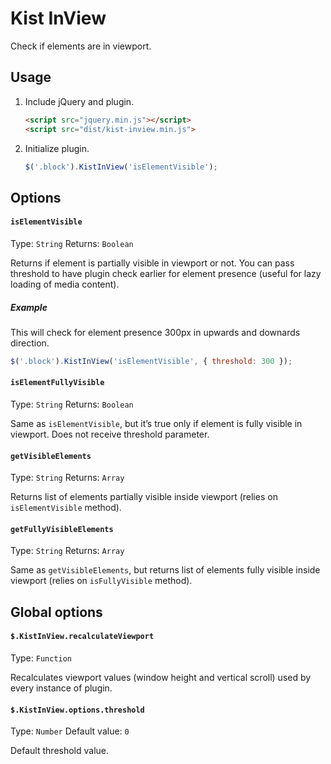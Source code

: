 # Kist InView

Check if elements are in viewport.

## Usage

1. Include jQuery and plugin.  

    ```html
    <script src="jquery.min.js"></script>
    <script src="dist/kist-inview.min.js">
    ```

2. Initialize plugin.

    ```javascript
    $('.block').KistInView('isElementVisible');
    ```

## Options

#### `isElementVisible`

Type: `String`
Returns: `Boolean`

Returns if element is partially visible in viewport or not.
You can pass threshold to have plugin check earlier for element presence
(useful for lazy loading of media content).

##### Example

This will check for element presence 300px in upwards and downards direction.

```javascript
$('.block').KistInView('isElementVisible', { threshold: 300 });
```

#### `isElementFullyVisible`

Type: `String`
Returns: `Boolean`

Same as `isElementVisible`, but it’s true only if element is fully visible in
viewport. Does not receive threshold parameter.

#### `getVisibleElements`

Type: `String`
Returns: `Array`

Returns list of elements partially visible inside viewport
(relies on `isElementVisible` method).

#### `getFullyVisibleElements`

Type: `String`
Returns: `Array`

Same as `getVisibleElements`, but returns list of elements fully visible inside viewport
(relies on `isFullyVisible` method).

## Global options

#### `$.KistInView.recalculateViewport`

Type: `Function`

Recalculates viewport values (window height and vertical scroll)
used by every instance of plugin.

#### `$.KistInView.options.threshold`

Type: `Number`
Default value: `0`

Default threshold value.
